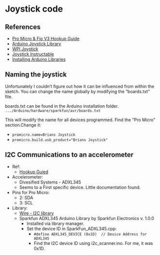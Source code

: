# Joystick code

## References
- [Pro Micro & Fio V3 Hookup Guide](https://learn.sparkfun.com/tutorials/pro-micro--fio-v3-hookup-guide/hardware-overview-pro-micro)
- [Arduino Joystick Library](https://github.com/MHeironimus/ArduinoJoystickLibrary/blob/master/README.md)
- [WPI Joystick](http://first.wpi.edu/FRC/roborio/release/docs/java/edu/wpi/first/wpilibj/Joystick.html)
- [Joystick Instructable](http://www.instructables.com/id/Arduino-LeonardoMicro-as-Game-ControllerJoystick/)
- [Installing Arduino Libraries](https://www.arduino.cc/en/Guide/Libraries)

## Naming the joystick
Unfortunately I couldn’t figure out how it can be influenced from within the sketch.  You can change the name globally by modifying the “boards.txt” file.

boards.txt can be found in the Arduino installation folder.
`.../Arduino/hardware/sparkfun/avr/boards.txt`

This will modify the name for all devices programmed. Find the "Pro Micro" section.Change it:
- `promicro.name=Brians Joystick`
- `promicro.build.usb_product="Brians Joystick"`

## I2C Communications to an accelerometer
- Ref:
    - [Hookup Guied](https://learn.sparkfun.com/tutorials/adxl345-hookup-guide)
- Accelerometer:
    - Divesified Systems - ADXL345
    - Seems to a First specific device. Little documentation found.
- Pins for Pro Micro:
    - 2: SDA
    - 3: SCL
- Library:
    - [Wire - I2C library](https://www.arduino.cc/en/Reference/Wire)
    - Sparkfun ADXL345 Arduino Library by Sparkfun Electronics v. 1.0.0
        - Installed via library manager.
		- Set the device ID in SparkFun_ADXL345.cpp:
            - `#define ADXL345_DEVICE (0x1D)  // Device Address for ADXL345`
            - Find the I2C device ID using i2c_scanner.ino. For me, it was 0x1D.
